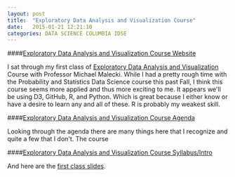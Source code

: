 ```yaml
---
layout: post
title:  "Exploratory Data Analysis and Visualization Course"
date:   2015-01-21 12:21:10
categories: DATA SCIENCE COLUMBIA IDSE
---
```


####[Exploratory Data Analysis and Visualization Course Website](http://stat4701.github.io/edav/)

I sat through my first class of [Exploratory Data Analysis and Visualization](http://stat4701.github.io/edav/) Course with Professor Michael Malecki. While I had a pretty rough time with the Probability and Statistics Data Science course this past Fall, I think this course seems more applied and thus more exciting to me. It appears we'll be using D3, GitHub, R, and Python. Which is great because I either know or have a desire to learn any and all of these. R is probably my weakest skill. 


####[Exploratory Data Analysis and Visualization Course Agenda](https://github.com/stat4701/edav/blob/gh-pages/agenda.md)

Looking through the agenda there are many things here that I recognize and quite a few that I don't. The course 

####[Exploratory Data Analysis and Visualization Course Syllabus/Intro](https://github.com/stat4701/edav/blob/gh-pages/intro.md)

And here are the [first class slides](http://stat4701.github.io/edav/2015/01/20/intro/#/).